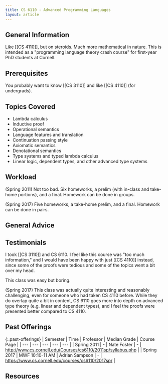 ```yaml
---
title: CS 6110 - Advanced Programming Languages
layout: article
---
```


## General Information

Like [[CS 4110]], but on steroids. Much more mathematical in nature. This is intended as a "programming language theory crash course" for first-year PhD students at Cornell.

## Prerequisites

You probably want to know [[CS 3110]] and like [[CS 4110]] (for undergrads).

## Topics Covered

- Lambda calculus
- Inductive proof
- Operational semantics
- Language features and translation
- Continuation passing style
- Axiomatic semantics
- Denotational semantics
- Type systems and typed lambda calculus
- Linear logic, dependent types, and other advanced type systems

## Workload

(Spring 2011) Not too bad. Six homeworks, a prelim (with in-class and take-home portions), and a final. Homework can be done in groups.

(Spring 2017) Five homeworks, a take-home prelim, and a final. Homework can be done in pairs.

## General Advice

## Testimonials

I took [[CS 3110]] and CS 6110. I feel like this course was "too much information," and I would have been happy with just [[CS 4110]] instead, since some of the proofs were tedious and some of the topics went a bit over my head.

This class was easy but boring.

(Spring 2017) This class was actually quite interesting and reasonably challenging, even for someone who had taken CS 4110 before. While they do overlap quite a bit in content, CS 6110 goes more into depth on advanced type theory (e.g. linear and dependent types), and I feel the proofs were presented better compared to CS 4110.

## Past Offerings

{:.past-offerings}
| Semester | Time | Professor | Median Grade | Course Page |
| --- | --- | --- | --- | --- |
| Spring 2011 | - | Nate Foster | - | <http://www.cs.cornell.edu/Courses/cs6110/2011sp/syllabus.php> |
| Spring 2017 | MWF 10:10-11 AM | Adrian Sampson | - | <https://www.cs.cornell.edu/courses/cs6110/2017sp/> |

## Resources
